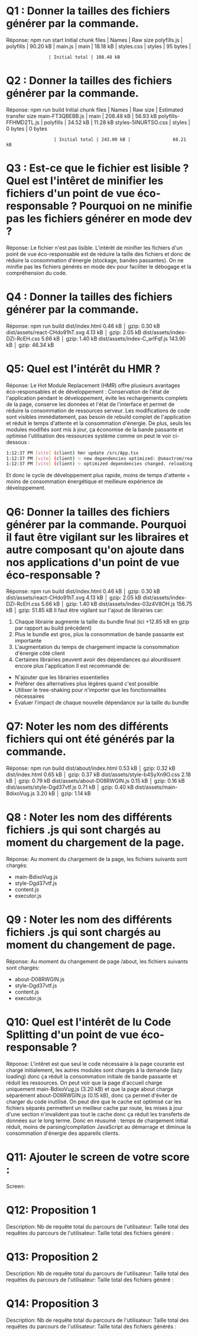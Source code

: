 # Q1 : Donner la tailles des fichiers générer par la commande.
Réponse: npm run start
Initial chunk files | Names         |  Raw size
polyfills.js        | polyfills     |  90.20 kB | 
main.js             | main          |  18.18 kB | 
styles.css          | styles        |  95 bytes | 

                    | Initial total | 108.48 kB

# Q2 : Donner la tailles des fichiers générer par la commande.
Réponse: npm run build
Initial chunk files   | Names         |  Raw size | Estimated transfer size
main-FT3QBEBB.js      | main          | 208.48 kB |                56.93 kB
polyfills-FFHMD2TL.js | polyfills     |  34.52 kB |                11.28 kB
styles-5INURTSO.css   | styles        |   0 bytes |                 0 bytes

                      | Initial total | 243.00 kB |                68.21 kB

# Q3 : Est-ce que le fichier est lisible ? Quel est l'intêret de minifier les fichiers d'un point de vue éco-responsable ? Pourquoi on ne minifie pas les fichiers générer en mode dev ?
Réponse: Le fichier n'est pas lisible. L'intérêt de minifier les fichiers d'un point de vue éco-responsable est de réduire la taille des fichiers et donc de réduire la consommation d'énergie (stockage, bandes passantes). On ne minifie pas les fichiers générés en mode dev pour faciliter le débogage et la compréhension du code.

# Q4 : Donner la tailles des fichiers générer par la commande.
Réponse: npm run build
dist/index.html                   0.46 kB │ gzip:  0.30 kB
dist/assets/react-CHdo91hT.svg    4.13 kB │ gzip:  2.05 kB
dist/assets/index-DZl-RcEH.css    5.66 kB │ gzip:  1.40 kB
dist/assets/index-C_arIFqf.js   143.90 kB │ gzip: 46.34 kB

# Q5: Quel est l'intérêt du HMR ?
Réponse: 
Le Hot Module Replacement (HMR) offre plusieurs avantages éco-responsables et de développement :
Conservation de l'état de l'application pendant le développement, évite les rechargements complets de la page, conserve les données et l'état de l'interface et permet de réduire la consommation de ressources serveur. Les modifications de code sont visibles immédiatement, pas besoin de rebuild complet de l'application et réduit le temps d'attente et la consommation d'énergie. De plus, seuls les modules modifiés sont mis à jour, ça économise de la bande passante et optimise l'utilisation des ressources système comme on peut le voir ci-dessous :
```bash
1:12:37 PM [vite] (client) hmr update /src/App.tsx
1:12:37 PM [vite] (client) ✨ new dependencies optimized: @smastrom/react-rating
1:12:37 PM [vite] (client) ✨ optimized dependencies changed. reloading
```
Et donc le cycle de développement plus rapide, moins de temps d'attente = moins de consommation énergétique et meilleure expérience de développement.

# Q6: Donner la tailles des fichiers générer par la commande. Pourquoi il faut être vigilant sur les libraires et autre composant qu'on ajoute dans nos applications d'un point de vue éco-responsable ?
Réponse: npm run build
dist/index.html                   0.46 kB │ gzip:  0.30 kB
dist/assets/react-CHdo91hT.svg    4.13 kB │ gzip:  2.05 kB
dist/assets/index-DZl-RcEH.css    5.66 kB │ gzip:  1.40 kB
dist/assets/index-03z4V8OH.js   156.75 kB │ gzip: 51.85 kB
Il faut être vigilant sur l'ajout de librairies car:
1. Chaque librairie augmente la taille du bundle final (ici +12.85 kB en gzip par rapport au build précédent)
2. Plus le bundle est gros, plus la consommation de bande passante est importante
3. L'augmentation du temps de chargement impacte la consommation d'énergie côté client
4. Certaines librairies peuvent avoir des dépendances qui alourdissent encore plus l'application
Il est recommandé de:
- N'ajouter que les librairies essentielles
- Préférer des alternatives plus légères quand c'est possible
- Utiliser le tree-shaking pour n'importer que les fonctionnalités nécessaires
- Évaluer l'impact de chaque nouvelle dépendance sur la taille du bundle

# Q7: Noter les nom des différents fichiers qui ont été générés par la commande.
Réponse: npm run build
dist/about/index.html           0.53 kB │ gzip: 0.32 kB
dist/index.html                 0.65 kB │ gzip: 0.37 kB
dist/assets/style-b4SyXn9O.css  2.18 kB │ gzip: 0.79 kB
dist/assets/about-D08RWGIN.js   0.15 kB │ gzip: 0.16 kB
dist/assets/style-Dgd37vtf.js   0.71 kB │ gzip: 0.40 kB
dist/assets/main-BdixoVug.js    3.20 kB │ gzip: 1.14 kB

# Q8 : Noter les nom des différents fichiers .js qui sont chargés au moment du chargement de la page.
Réponse: Au moment du chargement de la page, les fichiers suivants sont chargés:
- main-BdixoVug.js
- style-Dgd37vtf.js
- content.js
- executor.js

# Q9 : Noter les nom des différents fichiers .js qui sont chargés au moment du changement de page.
Réponse: Au moment du changement de page /about, les fichiers suivants sont chargés:
- about-D08RWGIN.js
- style-Dgd37vtf.js
- content.js
- executor.js

# Q10: Quel est l'intérêt de lu Code Splitting d'un point de vue éco-responsable ?
Réponse: L'intêret est que seul le code nécessaire à la page courante est chargé initialement, les autres modules sont chargés à la demande (lazy loading) donc ça réduit la consommation initiale de bande passante et réduit les ressources.
On peut voir que la page d'accueil charge uniquement main-BdixoVug.js (3.20 kB) et que la page about charge séparément about-D08RWGIN.js (0.15 kB), donc ça permet d'éviter de charger du code inutilisé.
On peut dire que le cache est optimisé car les fichiers séparés permettent un meilleur cache par route, les mises à jour d'une section n'invalident pas tout le cache donc ça réduit les transferts de données sur le long terme.
Donc en réusumé : temps de chargement initial réduit, moins de parsing/compilation JavaScript au démarrage et diminue la consommation d'énergie des appareils clients.

# Q11: Ajouter le screen de votre score :
Screen:

# Q12:  Proposition 1
Description:
Nb de requête total du parcours de l'utilisateur:
Taille total des requêtes du parcours de l'utilisateur:
Taille total des fichiers généré :

# Q13:  Proposition 2
Description:
Nb de requête total du parcours de l'utilisateur:
Taille total des requêtes du parcours de l'utilisateur:
Taille total des fichiers généré :

# Q14:  Proposition 3
Description:
Nb de requête total du parcours de l'utilisateur:
Taille total des requêtes du parcours de l'utilisateur:
Taille total des fichiers générés :